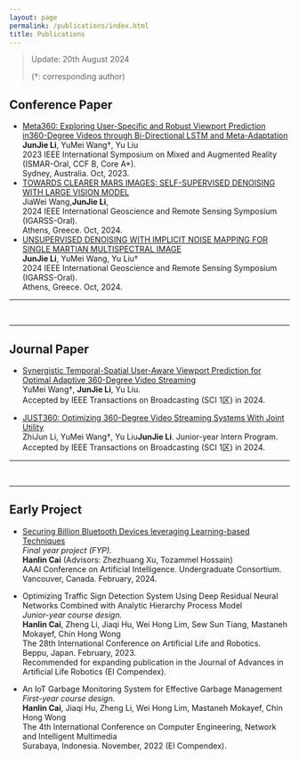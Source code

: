 ```yaml
---
layout: page
permalink: /publications/index.html
title: Publications
---
```


> Update: 20th August 2024
>
> (†: corresponding author)

## Conference Paper

- [Meta360: Exploring User-Specific and Robust Viewport Prediction in360-Degree Videos through Bi-Directional LSTM and Meta-Adaptation](https://ieeexplore.ieee.org/abstract/document/10316514)<br>**JunJie Li**, YuMei Wang†, Yu Liu<br>2023 IEEE International Symposium on Mixed and Augmented Reality (ISMAR-Oral, CCF B, Core A*).<br>Sydney, Australia. Oct, 2023.
- [TOWARDS CLEARER MARS IMAGES: SELF-SUPERVISED DENOISING WITH LARGE VISION MODEL]()<br>JiaWei Wang,**JunJie Li**,<br>2024 IEEE International Geoscience and Remote Sensing Symposium (IGARSS-Oral).<br>Athens, Greece. Oct, 2024.
- [UNSUPERVISED DENOISING WITH IMPLICIT NOISE MAPPING FOR SINGLE MARTIAN MULTISPECTRAL IMAGE]()<br>**JunJie Li**, YuMei Wang, Yu Liu†<br>2024 IEEE International Geoscience and Remote Sensing Symposium (IGARSS-Oral).<br>Athens, Greece. Oct, 2024.

---

<br>

---

## Journal Paper

- [Synergistic Temporal-Spatial User-Aware Viewport Prediction for Optimal Adaptive 360-Degree Video Streaming](https://ieeexplore.ieee.org/abstract/document/10477574)<br>YuMei Wang†, **JunJie Li**, Yu Liu.<br>Accepted by IEEE Transactions on Broadcasting (SCI 1区) in 2024.

- [JUST360: Optimizing 360-Degree Video Streaming Systems With Joint Utility](https://ieeexplore.ieee.org/abstract/document/10477542)<br>ZhiJun Li, YuMei Wang†, Yu Liu**JunJie Li**. Junior-year Intern Program.<br>Accepted by IEEE Transactions on Broadcasting (SCI 1区) in 2024.

---

<br>

---

## Early Project

- [Securing Billion Bluetooth Devices leveraging Learning-based Techniques](https://ojs.aaai.org/index.php/AAAI/article/view/30544)<br>*Final year project (FYP).*<br>**Hanlin Cai** (Advisors: Zhezhuang Xu, Tozammel Hossain)<br>AAAI Conference on Artificial Intelligence. Undergraduate Consortium.<br>Vancouver, Canada. February, 2024.

- Optimizing Traffic Sign Detection System Using Deep Residual Neural Networks Combined with Analytic Hierarchy Process Model<br>*Junior-year course design.*<br>**Hanlin Cai**, Zheng Li, Jiaqi Hu, Wei Hong Lim, Sew Sun Tiang, Mastaneh Mokayef, Chin Hong Wong<br>The 28th International Conference on Artificial Life and Robotics.<br>Beppu, Japan. February, 2023.<br>Recommended for expanding publication in the Journal of Advances in Artificial Life Robotics (EI Compendex).

- An IoT Garbage Monitoring System for Effective Garbage Management<br>*First-year course design.*<br>**Hanlin Cai**, Jiaqi Hu, Zheng Li, Wei Hong Lim, Mastaneh Mokayef, Chin Hong Wong<br>The 4th International Conference on Computer Engineering, Network and Intelligent Multimedia<br>Surabaya, Indonesia. November, 2022 (EI Compendex).<br>

  <br>
